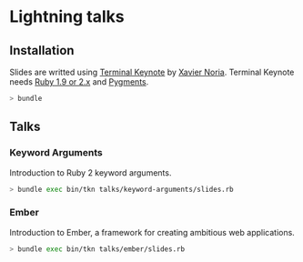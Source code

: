 # Lightning talks

## Installation
Slides are writted using [Terminal Keynote](https://github.com/fxn/tkn) by [Xavier Noria](https://github.com/fxn). Terminal Keynote needs [Ruby 1.9 or 2.x](http://www.ruby-lang.org) and [Pygments](http://pygments.org).

```bash
> bundle
```

## Talks

### Keyword Arguments

Introduction to Ruby 2 keyword arguments.

```bash
> bundle exec bin/tkn talks/keyword-arguments/slides.rb
```

### Ember

Introduction to Ember, a framework for creating ambitious web applications.

```bash
> bundle exec bin/tkn talks/ember/slides.rb
```
